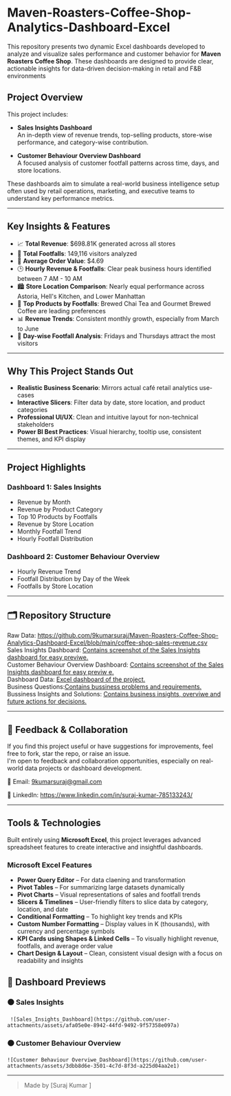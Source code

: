 # Maven-Roasters-Coffee-Shop-Analytics-Dashboard-Excel
This repository presents two dynamic Excel dashboards developed to analyze and visualize sales performance and customer behavior for **Maven Roasters Coffee Shop**. These dashboards are designed to provide clear, actionable insights for data-driven decision-making in retail and F&B environments


##  Project Overview

This project includes:

- **Sales Insights Dashboard**  
  An in-depth view of revenue trends, top-selling products, store-wise performance, and category-wise contribution.

- **Customer Behaviour Overview Dashboard**  
  A focused analysis of customer footfall patterns across time, days, and store locations.

These dashboards aim to simulate a real-world business intelligence setup often used by retail operations, marketing, and executive teams to understand key performance metrics.

---

##  Key Insights & Features

- 📈 **Total Revenue**: $698.81K generated across all stores  
- 👣 **Total Footfalls**: 149,116 visitors analyzed  
- 🧾 **Average Order Value**: $4.69  
- 🕒 **Hourly Revenue & Footfalls**: Clear peak business hours identified between 7 AM - 10 AM  
- 🏙️ **Store Location Comparison**: Nearly equal performance across Astoria, Hell's Kitchen, and Lower Manhattan  
- 🍵 **Top Products by Footfalls**: Brewed Chai Tea and Gourmet Brewed Coffee are leading preferences  
- 📊 **Revenue Trends**: Consistent monthly growth, especially from March to June  
- 📆 **Day-wise Footfall Analysis**: Fridays and Thursdays attract the most visitors  

---

##  Why This Project Stands Out

- **Realistic Business Scenario**: Mirrors actual café retail analytics use-cases  
- **Interactive Slicers**: Filter data by date, store location, and product categories  
- **Professional UI/UX**: Clean and intuitive layout for non-technical stakeholders  
- **Power BI Best Practices**: Visual hierarchy, tooltip use, consistent themes, and KPI display

---

##  Project Highlights

### Dashboard 1: Sales Insights  
- Revenue by Month  
- Revenue by Product Category  
- Top 10 Products by Footfalls  
- Revenue by Store Location  
- Monthly Footfall Trend  
- Hourly Footfall Distribution  

### Dashboard 2: Customer Behaviour Overview  
- Hourly Revenue Trend  
- Footfall Distribution by Day of the Week  
- Footfalls by Store Location  

---

## 🗂️ Repository Structure
Raw Data: https://github.com/9kumarsuraj/Maven-Roasters-Coffee-Shop-Analytics-Dashboard-Excel/blob/main/coffee-shop-sales-revenue.csv <br>
Sales Insights Dashboard: [Contains screenshot of the Sales Insights dashboard for easy previwe.](https://github.com/9kumarsuraj/Maven-Roasters-Coffee-Shop-Analytics-Dashboard-Excel/blob/main/Sales_Insights_Dashboard.png) <br>
Customer Behaviour Overview Dashboard: [Contains screenshot of the Sales Insights dashboard for easy previw e.](https://github.com/9kumarsuraj/Maven-Roasters-Coffee-Shop-Analytics-Dashboard-Excel/blob/main/Customer%20Behaviour%20Overviwe_Dashboard.png) <br>
Dashboard Data: [Excel dashboard of the project.](https://github.com/9kumarsuraj/Maven-Roasters-Coffee-Shop-Analytics-Dashboard-Excel/blob/main/Maven%20Roasters%20Dashboard.xlsx) <br>
Business Questions:[Contains bussiness problems and requirements.](https://github.com/9kumarsuraj/Maven-Roasters-Coffee-Shop-Analytics-Dashboard-Excel/blob/main/Maven%20Roasters%20Coffee%20shop%20Sales%20questions%20.pdf) <br>
Bussiness Insights and Solutions: [Contains business insights, overviwe and future actions for decisions.](https://github.com/9kumarsuraj/Maven-Roasters-Coffee-Shop-Analytics-Dashboard-Excel/blob/main/Maven%20Roasters%20Coffee%20Shop%20Overviwe.pdf) <br>
     


---

## 💬 Feedback & Collaboration

If you find this project useful or have suggestions for improvements, feel free to fork, star the repo, or raise an issue.  
I'm open to feedback and collaboration opportunities, especially on real-world data projects or dashboard development.

📧 Email: <a href="mailto:9kumarsuraj@gmail.com">9kumarsuraj@gmail.com</a> <br>
 
🔗 LinkedIn: https://www.linkedin.com/in/suraj-kumar-785133243/

---

##  Tools & Technologies

Built entirely using **Microsoft Excel**, this project leverages advanced spreadsheet features to create interactive and insightful dashboards.

### Microsoft Excel Features
- **Power Query Editor** – For data claening and transformation 
- **Pivot Tables** – For summarizing large datasets dynamically
- **Pivot Charts** – Visual representations of sales and footfall trends
- **Slicers & Timelines** – User-friendly filters to slice data by category, location, and date
- **Conditional Formatting** – To highlight key trends and KPIs
- **Custom Number Formatting** – Display values in K (thousands), with currency and percentage symbols
- **KPI Cards using Shapes & Linked Cells** – To visually highlight revenue, footfalls, and average order value
- **Chart Design & Layout** – Clean, consistent visual design with a focus on readability and insights


## 📸 Dashboard Previews

### 🟤 Sales Insights  
     ![Sales_Insights_Dashboard](https://github.com/user-attachments/assets/afa05e0e-8942-44fd-9492-9f57358e097a)
  

### 🟤 Customer Behaviour Overview  
    ![Customer Behaviour Overviwe_Dashboard](https://github.com/user-attachments/assets/3dbb8d6e-3501-4c7d-8f3d-a225d04aa2e1)
  

---

> Made  by [Suraj Kumar ]

